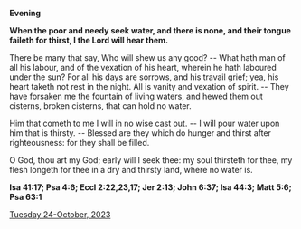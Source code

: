 **Evening**

**When the poor and needy seek water, and there is none, and their tongue faileth for thirst, I the Lord will hear them.**
 
There be many that say, Who will shew us any good? -- What hath man of all his labour, and of the vexation of his heart, wherein he hath laboured under the sun? For all his days are sorrows, and his travail grief; yea, his heart taketh not rest in the night. All is vanity and vexation of spirit. -- They have forsaken me the fountain of living waters, and hewed them out cisterns, broken cisterns, that can hold no water.
 
Him that cometh to me I will in no wise cast out. -- I will pour water upon him that is thirsty. -- Blessed are they which do hunger and thirst after righteousness: for they shall be filled.
 
O God, thou art my God; early will I seek thee: my soul thirsteth for thee, my flesh longeth for thee in a dry and thirsty land, where no water is.  

**Isa 41:17; Psa 4:6; Eccl 2:22,23,17; Jer 2:13; John 6:37; Isa 44:3; Matt 5:6; Psa 63:1**

[Tuesday 24-October, 2023](https://t.me/daily_light)
